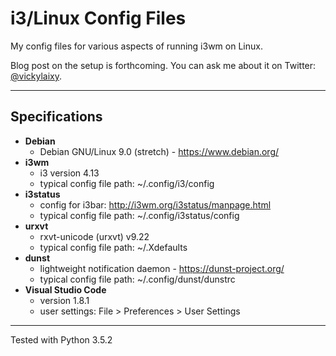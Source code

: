 # i3/Linux Config Files

My config files for various aspects of running i3wm on Linux.

Blog post on the setup is forthcoming. You can ask me about it on Twitter: [@vickylaixy](https://twitter.com/vickylaixy).
***

## Specifications  
* __Debian__
  * Debian GNU/Linux 9.0 (stretch) - https://www.debian.org/
* __i3wm__
  * i3 version 4.13
  * typical config file path: ~/.config/i3/config
* __i3status__
  * config for i3bar: http://i3wm.org/i3status/manpage.html
  * typical config file path: ~/.config/i3status/config
* __urxvt__
  * rxvt-unicode (urxvt) v9.22
  * typical config file path: ~/.Xdefaults
* __dunst__
  * lightweight notification daemon - https://dunst-project.org/
  * typical config file path: ~/.config/dunst/dunstrc
* __Visual Studio Code__
  * version 1.8.1
  * user settings: File > Preferences > User Settings

***

Tested with Python 3.5.2